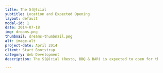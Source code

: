 ```yaml
---
title: The S(@)cial
subtitle: Location and Expected Opening
layout: default
modal-id: 1
date: 2014-07-18
img: dreams.png
thumbnail: dreams-thumbnail.png
alt: image-alt
project-date: April 2014
client: Start Bootstrap
category: Web Development
description: The S(@)cial (Resto, BBQ & BAR) is expected to open for the public by 1st June at Akadeemia tee 24 in Taltech University campus. If you're looking for job (Manager, Chef, Pizza Maker, Waiter/Waitress, Cleaning Person), feel free to contact at +372 56828921. 

---
```

